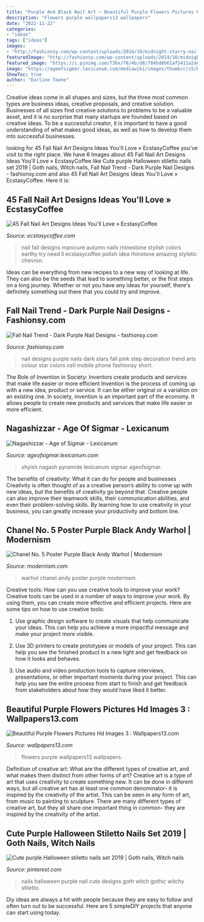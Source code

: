 ```yaml
---
title: "Purple And Black Nail Art ~ Beautiful Purple Flowers Pictures Hd Images 3 : Wallpapers13.com"
description: "Flowers purple wallpapers13 wallpapers"
date: "2022-11-22"
categories:
- "ideas"
tags: ["ideas"]
images:
- "http://fashionsy.com/wp-content/uploads/2014/10/midnight-starry-nails-630x654.jpg"
featuredImage: "http://fashionsy.com/wp-content/uploads/2014/10/midnight-starry-nails-630x654.jpg"
featured_image: "https://i.pinimg.com/736x/78/4b/d8/784bd8b61af5411a2a651720be8c9776.jpg"
image: "https://ageofsigmar.lexicanum.com/mediawiki/images/thumb/c/c5/Black_Pyramid_02.png/300px-Black_Pyramid_02.png"
ShowToc: true
author: "Earline Towne"
---
```



Creative ideas come in all shapes and sizes, but the three most common types are business ideas, creative proposals, and creative solution. Businesses of all sizes find creative solutions to problems to be a valuable asset, and it is no surprise that many startups are founded based on creative ideas. To be a successful creator, it is important to have a good understanding of what makes good ideas, as well as how to develop them into successful businesses.

	

		
looking for 45 Fall Nail Art Designs Ideas You&#039;ll Love » EcstasyCoffee you've visit to the right place. We have 6 Images about 45 Fall Nail Art Designs Ideas You&#039;ll Love » EcstasyCoffee like Cute purple Halloween stiletto nails set 2019 | Goth nails, Witch nails, Fall Nail Trend - Dark Purple Nail Designs - fashionsy.com and also 45 Fall Nail Art Designs Ideas You&#039;ll Love » EcstasyCoffee. Here it is:
		
    
## 45 Fall Nail Art Designs Ideas You&#039;ll Love » EcstasyCoffee

<img loading=lazy src="https://i0.wp.com/www.ecstasycoffee.com/wp-content/uploads/2016/10/Fall-Nail-Designs-28.jpg" onerror="this.onerror=null;this.src='https://tse2.mm.bing.net/th?id=OIP.xgXVRctQH1Y_m-ofVlEWHwHaJ3&amp;pid=15.1';" alt="45 Fall Nail Art Designs Ideas You&#039;ll Love » EcstasyCoffee">

_Source: ecstasycoffee.com_

>nail fall designs manicure autumn nails rhinestone stylish colors earthy try need ll ecstasycoffee polish idea rhinstone amazing styletic chevron. 

	

Ideas can be everything from new recipes to a new way of looking at life. They can also be the seeds that lead to something better, or the first steps on a long journey. Whether or not you have any ideas for yourself, there's definitely something out there that you could try and improve.

    
## Fall Nail Trend - Dark Purple Nail Designs - Fashionsy.com

<img loading=lazy src="http://fashionsy.com/wp-content/uploads/2014/10/midnight-starry-nails-630x654.jpg" onerror="this.onerror=null;this.src='https://tse1.mm.bing.net/th?id=OIP.whXdqLA9TDEsfAGrWllOQQHaHs&amp;pid=15.1';" alt="Fall Nail Trend - Dark Purple Nail Designs - fashionsy.com">

_Source: fashionsy.com_

>nail designs purple nails dark stars fall pink step decoration trend arts colour star colors cell mobile phone fashionsy short. 

	

The Role of Invention in Society: Inventors create products and services that make life easier or more efficient
Invention is the process of coming up with a new idea, product or service. It can be either original or a variation on an existing one. In society, invention is an important part of the economy. It allows people to create new products and services that make life easier or more efficient.

    
## Nagashizzar - Age Of Sigmar - Lexicanum

<img loading=lazy src="https://ageofsigmar.lexicanum.com/mediawiki/images/thumb/c/c5/Black_Pyramid_02.png/300px-Black_Pyramid_02.png" onerror="this.onerror=null;this.src='https://tse2.mm.bing.net/th?id=OIP.bZIoUrFX4vGzidSL1DLQ4gAAAA&amp;pid=15.1';" alt="Nagashizzar - Age of Sigmar - Lexicanum">

_Source: ageofsigmar.lexicanum.com_

>shyish nagash pyramide lexicanum sigmar ageofsigmar. 

	

The benefits of creativity: What it can do for people and businesses
Creativity is often thought of as a creative person’s ability to come up with new ideas, but the benefits of creativity go beyond that. Creative people can also improve their teamwork skills, their communication abilities, and even their problem-solving skills. By learning how to use creativity in your business, you can greatly increase your productivity and bottom line.

    
## Chanel No. 5 Poster Purple Black Andy Warhol | Modernism

<img loading=lazy src="https://modernism.com/sites/modernism/files/products/Chanel_No.5_BlackPurple_Large_Warhol.jpg" onerror="this.onerror=null;this.src='https://tse1.mm.bing.net/th?id=OIP.smT6RnSRh6Waap1m7B9ZFwHaKh&amp;pid=15.1';" alt="Chanel No. 5 Poster Purple Black Andy Warhol | Modernism">

_Source: modernism.com_

>warhol chanel andy poster purple modernism. 

	

Creative tools: How can you use creative tools to improve your work?
Creative tools can be used in a number of ways to improve your work. By using them, you can create more effective and efficient projects. Here are some tips on how to use creative tools:
1. Use graphic design software to create visuals that help communicate your ideas. This can help you achieve a more impactful message and make your project more visible.

2. Use 3D printers to create prototypes or models of your project. This can help you see the finished product in a new light and get feedback on how it looks and behaves.

3. Use audio and video production tools to capture interviews, presentations, or other important moments during your project. This can help you see the entire process from start to finish and get feedback from stakeholders about how they would have liked it better.


    
## Beautiful Purple Flowers Pictures Hd Images 3 : Wallpapers13.com

<img loading=lazy src="https://www.wallpapers13.com/wp-content/uploads/2015/12/Beautiful-purple-flowers-pictures-hd-images-3-1600x1200.jpg" onerror="this.onerror=null;this.src='https://tse3.mm.bing.net/th?id=OIP.h8GZqLB-o7Gp1YTQR9ujbgHaFj&amp;pid=15.1';" alt="Beautiful Purple Flowers Pictures Hd Images 3 : Wallpapers13.com">

_Source: wallpapers13.com_

>flowers purple wallpapers13 wallpapers. 

	

Definition of creative art: What are the different types of creative art, and what makes them distinct from other forms of art?
Creative art is a type of art that uses creativity to create something new. It can be done in different ways, but all creative art has at least one common denominator- it is inspired by the creativity of the artist. This can be seen in any form of art, from music to painting to sculpture. There are many different types of creative art, but they all share one important thing in common- they are inspired by the creativity of the artist.

    
## Cute Purple Halloween Stiletto Nails Set 2019 | Goth Nails, Witch Nails

<img loading=lazy src="https://i.pinimg.com/736x/78/4b/d8/784bd8b61af5411a2a651720be8c9776.jpg" onerror="this.onerror=null;this.src='https://tse4.mm.bing.net/th?id=OIP.jjnj1VfZPZ9CK8JDQASnVAHaJ4&amp;pid=15.1';" alt="Cute purple Halloween stiletto nails set 2019 | Goth nails, Witch nails">

_Source: pinterest.com_

>nails halloween purple nail cute designs goth witch gothic witchy stiletto. 

	

Diy ideas are always a hit with people because they are easy to follow and often turn out to be successful. Here are 5 simpleDIY projects that anyone can start using today.

